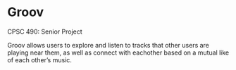 # Groov
CPSC 490: Senior Project

Groov allows users to explore and listen to tracks that other users are playing near them, as well as connect with eachother based on a mutual like of each other’s music.
